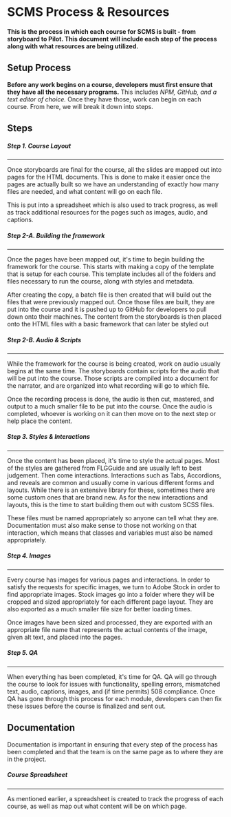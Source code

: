 # SCMS Process & Resources

#### This is the process in which each course for SCMS is built - from storyboard to Pilot. This document will include each step of the process along with what resources are being utilized.

## Setup Process

**Before any work begins on a course, developers must first ensure that they have all the necessary programs.** This includes _NPM, GitHub, and a text editor of choice._ Once they have those, work can begin on each course. From here, we will break it down into steps.


## Steps

##### Step 1. Course Layout
--------------------------------
Once storyboards are final for the course, all the slides are mapped out into pages for the HTML documents. This is done to make it easier once the pages are actually built so we have an understanding of exactly how many files are needed, and what content will go on each file.

This is put into a spreadsheet which is also used to track progress, as well as track additional resources for the pages such as images, audio, and captions.

##### Step 2-A. Building the framework
---------------------------------------------
Once the pages have been mapped out, it's time to begin building the framework for the course. This starts with making a copy of the template that is setup for each course. This template includes all of the folders and files necessary to run the course, along with styles and metadata.

After creating the copy, a batch file is then created that will build out the files that were previously mapped out. Once those files are built, they are put into the course and it is pushed up to GitHub for developers to pull down onto their machines. The content from the storyboards is then placed onto the HTML files with a basic framework that can later be styled out

##### Step 2-B. Audio & Scripts
-------------------------------------
While the framework for the course is being created, work on audio usually begins at the same time. The storyboards contain scripts for the audio that will be put into the course. Those scripts are compiled into a document for the narrator, and are organized into what recording will go to which file.

Once the recording process is done, the audio is then cut, mastered, and output to a much smaller file to be put into the course. Once the audio is completed, whoever is working on it can then move on to the next step or help place the content.

##### Step 3. Styles & Interactions
------------------------------------------
Once the content has been placed, it's time to style the actual pages. Most of the styles are gathered from FLGGuide and are usually left to best judgement. Then come interactions. Interactions such as Tabs, Accordions, and reveals are common and usually come in various different forms and layouts. While there is an extensive library for these, sometimes there are some custom ones that are brand new. As for the new interactions and layouts, this is the time to start building them out with custom SCSS files. 

These files must be named appropriately so anyone can tell what they are. Documentation must also make sense to those not working on that interaction, which means that classes and variables must also be named appropriately.

##### Step 4. Images
------------------------
Every course has images for various pages and interactions. In order to satisfy the requests for specific images, we turn to Adobe Stock in order to find appropriate images. Stock images go into a folder where they will be cropped and sized appropriately for each different page layout. They are also exported as a much smaller file size for better loading times.

Once images have been sized and processed, they are exported with an appropriate file name that represents the actual contents of the image, given alt text, and placed into the pages.

##### Step 5. QA
-------------------
When everything has been completed, it's time for QA. QA will go through the course to look for issues with functionality, spelling errors, mismatched text, audio, captions, images, and (if time permits) 508 compliance. Once QA has gone through this process for each module,  developers can then fix these issues before the course is finalized and sent out.

## Documentation

Documentation is important in ensuring that every step of the process has been completed and that the team is on the same page as to where they are in the project.

##### Course Spreadsheet
----------------------------
As mentioned earlier, a spreadsheet is created to track the progress of each course, as well as map out what content will be on which page.
